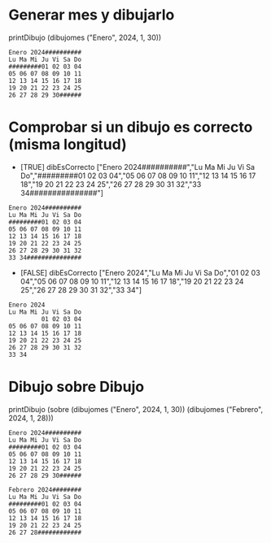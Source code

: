 
# Generar mes y dibujarlo
printDibujo (dibujomes ("Enero", 2024, 1, 30))

```
Enero 2024##########
Lu Ma Mi Ju Vi Sa Do
#########01 02 03 04
05 06 07 08 09 10 11
12 13 14 15 16 17 18
19 20 21 22 23 24 25
26 27 28 29 30######
```

# Comprobar si un dibujo es correcto (misma longitud)
- [TRUE] dibEsCorrecto ["Enero 2024##########","Lu Ma Mi Ju Vi Sa Do","#########01 02 03 04","05 06 07 08 09 10 11","12 13 14 15 16 17 18","19 20 21 22 23 24 25","26 27 28 29 30 31 32","33 34###############"]
```
Enero 2024##########
Lu Ma Mi Ju Vi Sa Do
#########01 02 03 04
05 06 07 08 09 10 11
12 13 14 15 16 17 18
19 20 21 22 23 24 25
26 27 28 29 30 31 32
33 34###############
```

- [FALSE] dibEsCorrecto ["Enero 2024","Lu Ma Mi Ju Vi Sa Do","01 02 03 04","05 06 07 08 09 10 11","12 13 14 15 16 17 18","19 20 21 22 23 24 25","26 27 28 29 30 31 32","33 34"]
```
Enero 2024
Lu Ma Mi Ju Vi Sa Do
         01 02 03 04
05 06 07 08 09 10 11
12 13 14 15 16 17 18
19 20 21 22 23 24 25
26 27 28 29 30 31 32
33 34
```

# Dibujo sobre Dibujo
printDibujo (sobre (dibujomes ("Enero", 2024, 1, 30)) (dibujomes ("Febrero", 2024, 1, 28)))
```
Enero 2024##########
Lu Ma Mi Ju Vi Sa Do
#########01 02 03 04
05 06 07 08 09 10 11
12 13 14 15 16 17 18
19 20 21 22 23 24 25
26 27 28 29 30######

Febrero 2024########
Lu Ma Mi Ju Vi Sa Do
#########01 02 03 04
05 06 07 08 09 10 11
12 13 14 15 16 17 18
19 20 21 22 23 24 25
26 27 28############
```